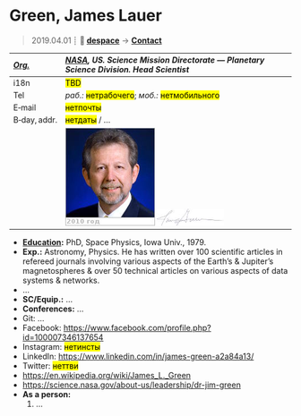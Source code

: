 # Green, James Lauer
> 2019.04.01 ┊ **🚀 [despace](index.md)** → **[Contact](contact.md)**

|*[Org.](contact.md)*|*[NASA](03_nasa.md), US. Science Mission Directorate — Planetary Science Division. Head Scientist*|
|:--|:--|
|i18n| <mark>TBD</mark> |
|Tel|*раб.:* <mark>нетрабочего</mark>; *моб.:* <mark>нетмобильного</mark> |
|E‑mail| <mark>нетпочты</mark> |
|B‑day, addr.| <mark>нетдаты</mark> / … |
|| [![](f/contact/g/green_001_photo_thumb.jpg)](f/contact/g/green_001_photo.jpg) [![](f/contact/g/green_001_sign_thumb.jpg)](f/contact/g/green_001_sign.png) |

   - **[Education](edu.md):** PhD, Space Physics, Iowa Univ., 1979.
   - **Exp.:** Astronomy, Physics. He has written over 100 scientific articles in refereed journals involving various aspects of the Earth’s & Jupiter’s magnetospheres & over 50 technical articles on various aspects of data systems & networks.
   - …
   - **SC/Equip.:** …
   - **Conferences:** …
   - Git: …
   - Facebook: <https://www.facebook.com/profile.php?id=100007346137654>
   - Instagram: <mark>нетинсты</mark>
   - LinkedIn: <https://www.linkedin.com/in/james-green-a2a84a13/>
   - Twitter: <mark>неттви</mark>
   - <https://en.wikipedia.org/wiki/James_L._Green>
   - <https://science.nasa.gov/about-us/leadership/dr-jim-green>
   - **As a person:**
      1. …
